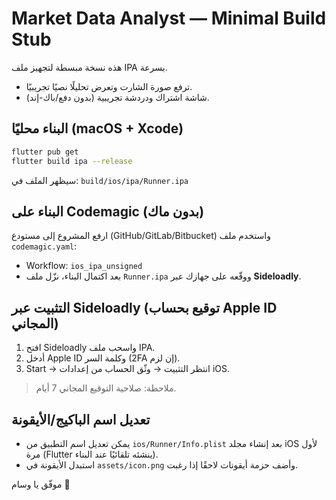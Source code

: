 # Market Data Analyst — Minimal Build Stub

هذه نسخة مبسطة لتجهيز ملف IPA بسرعة.
- ترفع صورة الشارت وتعرض تحليلًا نصيًا تجريبيًا.
- شاشة اشتراك ودردشة تجريبية (بدون دفع/باك-إند).

## البناء محليًا (macOS + Xcode)
```bash
flutter pub get
flutter build ipa --release
```
سيظهر الملف في: `build/ios/ipa/Runner.ipa`

## البناء على Codemagic (بدون ماك)
ارفع المشروع إلى مستودع (GitHub/GitLab/Bitbucket) واستخدم ملف `codemagic.yaml`:
- Workflow: `ios_ipa_unsigned`
- بعد اكتمال البناء، نزّل ملف `Runner.ipa` ووقّعه على جهازك عبر **Sideloadly**.

## التثبيت عبر Sideloadly (توقيع بحساب Apple ID المجاني)
1. افتح Sideloadly واسحب ملف IPA.
2. أدخل Apple ID وكلمة السر (2FA إن لزم).
3. Start → انتظر التثبيت → وثّق الحساب من إعدادات iOS.
> ملاحظة: صلاحية التوقيع المجاني 7 أيام.

## تعديل اسم الباكيج/الأيقونة
- يمكن تعديل اسم التطبيق من `ios/Runner/Info.plist` بعد إنشاء مجلد iOS لأول مرة (Flutter ينشئه تلقائيًا عند البناء).
- استبدل الأيقونة في `assets/icon.png` وأضف حزمة أيقونات لاحقًا إذا رغبت.

موفّق يا وسام 🌟